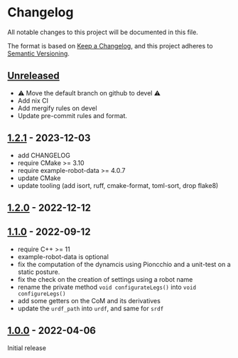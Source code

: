 # Changelog

All notable changes to this project will be documented in this file.

The format is based on [Keep a Changelog](https://keepachangelog.com/en/1.0.0/),
and this project adheres to [Semantic Versioning](https://semver.org/spec/v2.0.0.html).

## [Unreleased]

- ⚠️ Move the default branch on github to devel ⚠️
- Add nix CI
- Add mergify rules on devel
- Update pre-commit rules and format.


## [1.2.1] - 2023-12-03

- add CHANGELOG
- require CMake >= 3.10
- require example-robot-data >= 4.0.7
- update CMake
- update tooling (add isort, ruff, cmake-format, toml-sort, drop flake8)

## [1.2.0] - 2022-12-12

## [1.1.0] - 2022-09-12

- require C++ >= 11
- example-robot-data is optional
- fix the computation of the dynamcis using Pioncchio and a unit-test on a static posture.
- fix the check on the creation of settings using a robot name
- rename the private method `void configurateLegs()` into `void configureLegs()`
- add some getters on the CoM and its derivatives
- update the `urdf_path` into `urdf`, and same for `srdf`

## [1.0.0] - 2022-04-06

Initial release

[Unreleased]: https://github.com/gepetto/aig/compare/v1.2.1...HEAD
[1.2.1]: https://github.com/gepetto/aig/compare/v1.2.0...v1.2.1
[1.2.0]: https://github.com/gepetto/aig/compare/v1.1.0...v1.2.0
[1.1.0]: https://github.com/gepetto/aig/compare/v1.0.0...v1.1.0
[1.0.0]: https://github.com/gepetto/aig/releases/tag/v1.0.0
